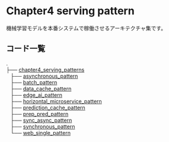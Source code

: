 # Chapter4 serving pattern

機械学習モデルを本番システムで稼働させるアーキテクチャ集です。

## コード一覧

.</br>
├── [chapter4_serving_patterns](./)</br>
    ├── [asynchronous_pattern](./asynchronous_pattern)</br>
    ├── [batch_pattern](./batch_pattern)</br>
    ├── [data_cache_pattern](./data_cache_pattern)</br>
    ├── [edge_ai_pattern](./edge_ai_pattern)</br>
    ├── [horizontal_microservice_pattern](./horizontal_microservice_pattern)</br>
    ├── [prediction_cache_pattern](./prediction_cache_pattern)</br>
    ├── [prep_pred_pattern](./prep_pred_pattern)</br>
    ├── [sync_async_pattern](./sync_async_pattern)</br>
    ├── [synchronous_pattern](./synchronous_pattern)</br>
    └── [web_single_pattern](./web_single_pattern)</br>
 